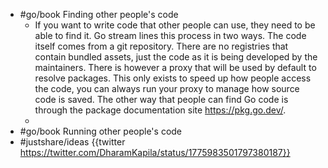 - #go/book Finding other people's code
	- If you want to write code that other people can use, they need to be able to find it. Go stream lines this process in two ways. The code itself comes from a git repository. There are no registries that contain bundled assets, just the code as it is being developed by the maintainers. There is however a proxy that will be used by default to resolve packages. This only exists to speed up how people access the code, you can always run your proxy to manage how source code is saved. The other way that people can find Go code is through the package documentation site https://pkg.go.dev/.
	-
- #go/book Running other people's code
- #justshare/ideas {{twitter https://twitter.com/DharamKapila/status/1775983501797380187}}